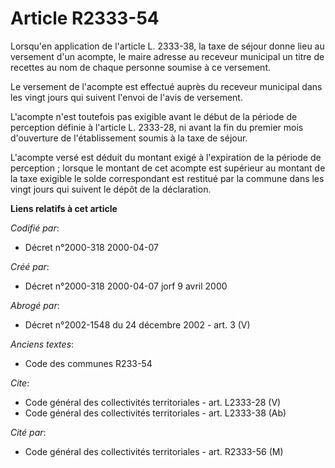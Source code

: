 # Article R2333-54

Lorsqu'en application de l'article L. 2333-38, la taxe de séjour donne lieu au versement d'un acompte, le maire adresse au
receveur municipal un titre de recettes au nom de chaque personne soumise à ce versement.

Le versement de l'acompte est effectué auprès du receveur municipal dans les vingt jours qui suivent l'envoi de l'avis de
versement.

L'acompte n'est toutefois pas exigible avant le début de la période de perception définie à l'article L. 2333-28, ni avant la
fin du premier mois d'ouverture de l'établissement soumis à la taxe de séjour.

L'acompte versé est déduit du montant exigé à l'expiration de la période de perception ; lorsque le montant de cet acompte
est supérieur au montant de la taxe exigible le solde correspondant est restitué par la commune dans les vingt jours qui
suivent le dépôt de la déclaration.

**Liens relatifs à cet article**

_Codifié par_:

  - Décret n°2000-318 2000-04-07

_Créé par_:

  - Décret n°2000-318 2000-04-07 jorf 9 avril 2000

_Abrogé par_:

  - Décret n°2002-1548 du 24 décembre 2002 - art. 3 (V)

_Anciens textes_:

  - Code des communes R233-54

_Cite_:

  - Code général des collectivités territoriales - art. L2333-28 (V)
  - Code général des collectivités territoriales - art. L2333-38 (Ab)

_Cité par_:

  - Code général des collectivités territoriales - art. R2333-56 (M)
